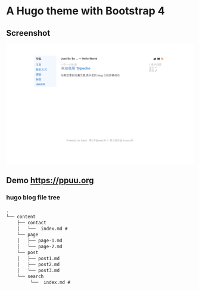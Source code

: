 # A Hugo theme with Bootstrap 4

## Screenshot

![IMG](https://github.com/hiplon/hugo-theme-ppuu/blob/master/static/screenshot.png?raw=true)


## Demo https://ppuu.org

### hugo blog file tree
```
.
└── content
    ├── contact
    │   └──  index.md # 
    └── page
    │   ├── page-1.md
    │   └── page-2.md
    └── post
    │   ├── post1.md
    │   ├── post2.md
    │   └── post3.md
    └── search
         └──  index.md # 
```